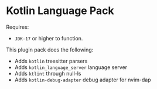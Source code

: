 
# Kotlin Language Pack

Requires: 
- `JDK-17` or higher to function.

This plugin pack does the following:

- Adds `kotlin` treesitter parsers
- Adds `kotlin_language_server` language server
- Adds `ktlint` through null-ls
- Adds `kotlin-debug-adapter` debug adapter for nvim-dap 
